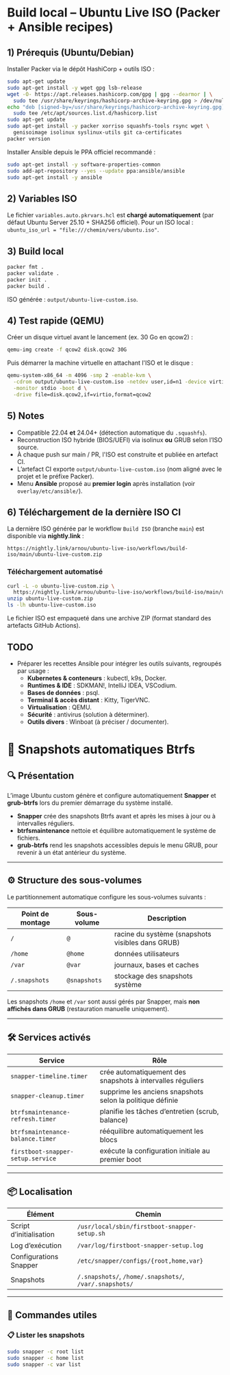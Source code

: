 # Build local – Ubuntu Live ISO (Packer + Ansible recipes)

## 1) Prérequis (Ubuntu/Debian)

Installer Packer via le dépôt HashiCorp + outils ISO :
```bash
sudo apt-get update
sudo apt-get install -y wget gpg lsb-release
wget -O- https://apt.releases.hashicorp.com/gpg | gpg --dearmor | \
  sudo tee /usr/share/keyrings/hashicorp-archive-keyring.gpg > /dev/null
echo "deb [signed-by=/usr/share/keyrings/hashicorp-archive-keyring.gpg] https://apt.releases.hashicorp.com $(lsb_release -cs) main" | \
  sudo tee /etc/apt/sources.list.d/hashicorp.list
sudo apt-get update
sudo apt-get install -y packer xorriso squashfs-tools rsync wget \
  genisoimage isolinux syslinux-utils git ca-certificates
packer version
```

Installer Ansible depuis le PPA officiel recommandé :
```bash
sudo apt-get install -y software-properties-common
sudo add-apt-repository --yes --update ppa:ansible/ansible
sudo apt-get install -y ansible
```

## 2) Variables ISO

Le fichier `variables.auto.pkrvars.hcl` est **chargé automatiquement** (par défaut Ubuntu Server 25.10 + SHA256 officiel).
Pour un ISO local : `ubuntu_iso_url = "file:///chemin/vers/ubuntu.iso"`.

## 3) Build local

```bash
packer fmt .
packer validate .
packer init .
packer build .
```

ISO générée : `output/ubuntu-live-custom.iso`.

## 4) Test rapide (QEMU)

Créer un disque virtuel avant le lancement (ex. 30 Go en qcow2) :

```bash
qemu-img create -f qcow2 disk.qcow2 30G
```

Puis démarrer la machine virtuelle en attachant l'ISO et le disque :

```bash
qemu-system-x86_64 -m 4096 -smp 2 -enable-kvm \
  -cdrom output/ubuntu-live-custom.iso -netdev user,id=n1 -device virtio-net,netdev=n1 \
  -monitor stdio -boot d \
  -drive file=disk.qcow2,if=virtio,format=qcow2
```

## 5) Notes

* Compatible 22.04 **et** 24.04+ (détection automatique du `.squashfs`).
* Reconstruction ISO hybride (BIOS/UEFI) via isolinux **ou** GRUB selon l’ISO source.
* À chaque push sur main / PR, l'ISO est construite et publiée en artefact CI.
* L’artefact CI exporte `output/ubuntu-live-custom.iso` (nom aligné avec le projet et le préfixe Packer).
* Menu **Ansible** proposé au **premier login** après installation (voir `overlay/etc/ansible/`).

## 6) Téléchargement de la dernière ISO CI

La dernière ISO générée par le workflow `Build ISO` (branche `main`) est disponible via **nightly.link** :

```
https://nightly.link/arnou/ubuntu-live-iso/workflows/build-iso/main/ubuntu-live-custom.zip
```

### Téléchargement automatisé

```bash
curl -L -o ubuntu-live-custom.zip \
  https://nightly.link/arnou/ubuntu-live-iso/workflows/build-iso/main/ubuntu-live-custom.zip
unzip ubuntu-live-custom.zip
ls -lh ubuntu-live-custom.iso
```

Le fichier ISO est empaqueté dans une archive ZIP (format standard des artefacts GitHub Actions).

## TODO

* Préparer les recettes Ansible pour intégrer les outils suivants, regroupés par usage :
  * **Kubernetes & conteneurs** : kubectl, k9s, Docker.
  * **Runtimes & IDE** : SDKMAN!, IntelliJ IDEA, VSCodium.
  * **Bases de données** : psql.
  * **Terminal & accès distant** : Kitty, TigerVNC.
  * **Virtualisation** : QEMU.
  * **Sécurité** : antivirus (solution à déterminer).
  * **Outils divers** : Winboat (à préciser / documenter).


# 📸 Snapshots automatiques Btrfs

## 🔍 Présentation

L’image Ubuntu custom génère et configure automatiquement **Snapper** et **grub-btrfs** lors du premier démarrage du système installé.

- **Snapper** crée des snapshots Btrfs avant et après les mises à jour ou à intervalles réguliers.  
- **btrfsmaintenance** nettoie et équilibre automatiquement le système de fichiers.  
- **grub-btrfs** rend les snapshots accessibles depuis le menu GRUB, pour revenir à un état antérieur du système.

---

## ⚙️ Structure des sous-volumes

Le partitionnement automatique configure les sous-volumes suivants :

| Point de montage | Sous-volume | Description |
|------------------|-------------|--------------|
| `/`              | `@`         | racine du système (snapshots visibles dans GRUB) |
| `/home`          | `@home`     | données utilisateurs |
| `/var`           | `@var`      | journaux, bases et caches |
| `/.snapshots`    | `@snapshots`| stockage des snapshots système |

Les snapshots `/home` et `/var` sont aussi gérés par Snapper, mais **non affichés dans GRUB** (restauration manuelle uniquement).

---

## 🛠️ Services activés

| Service | Rôle |
|----------|------|
| `snapper-timeline.timer` | crée automatiquement des snapshots à intervalles réguliers |
| `snapper-cleanup.timer` | supprime les anciens snapshots selon la politique définie |
| `btrfsmaintenance-refresh.timer` | planifie les tâches d’entretien (scrub, balance) |
| `btrfsmaintenance-balance.timer` | rééquilibre automatiquement les blocs |
| `firstboot-snapper-setup.service` | exécute la configuration initiale au premier boot |

---

## 📦 Localisation

| Élément | Chemin |
|----------|--------|
| Script d’initialisation | `/usr/local/sbin/firstboot-snapper-setup.sh` |
| Log d’exécution | `/var/log/firstboot-snapper-setup.log` |
| Configurations Snapper | `/etc/snapper/configs/{root,home,var}` |
| Snapshots | `/.snapshots/`, `/home/.snapshots/`, `/var/.snapshots/` |

---

## 🔄 Commandes utiles

### 📋 Lister les snapshots

```bash
sudo snapper -c root list
sudo snapper -c home list
sudo snapper -c var list
```
